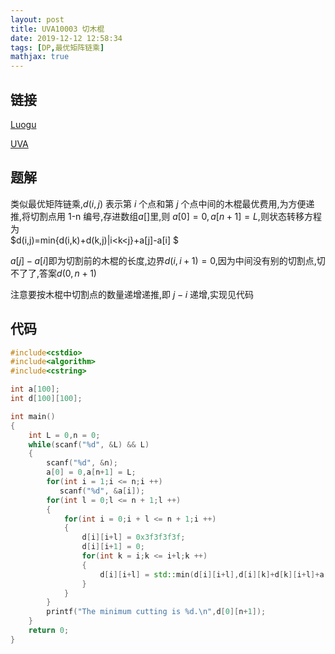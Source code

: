 ```yaml
---
layout: post
title: UVA10003 切木棍
date: 2019-12-12 12:58:34
tags: [DP,最优矩阵链乘]
mathjax: true
---
```

## 链接

[Luogu](https://www.luogu.com.cn/problem/UVA10003)  

[UVA](https://onlinejudge.org/index.php?option=com_onlinejudge&Itemid=8&page=show_problem&problem=944)  

## 题解

类似最优矩阵链乘,$d(i,j)$ 表示第 $i$ 个点和第 $j$ 个点中间的木棍最优费用,为方便递推,将切割点用 1-n 编号,存进数组$a[]$里,则 $a[0]=0,a[n+1]=L$,则状态转移方程为  
$d(i,j)=min{d(i,k)+d(k,j)|i<k<j}+a[j]-a[i] $

$a[j]-a[i]$即为切割前的木棍的长度,边界$d(i,i+1) = 0$,因为中间没有别的切割点,切不了了,答案$d(0,n+1)$  

注意要按木棍中切割点的数量递增递推,即 $j-i$ 递增,实现见代码  

## 代码

```cpp
#include<cstdio>
#include<algorithm>
#include<cstring>

int a[100];
int d[100][100];

int main()
{
    int L = 0,n = 0;
    while(scanf("%d", &L) && L)
    {
        scanf("%d", &n);
        a[0] = 0,a[n+1] = L;
        for(int i = 1;i <= n;i ++)
           scanf("%d", &a[i]); 
        for(int l = 0;l <= n + 1;l ++)
        {
            for(int i = 0;i + l <= n + 1;i ++)
            {
                d[i][i+l] = 0x3f3f3f3f;
                d[i][i+1] = 0;
                for(int k = i;k <= i+l;k ++)
                {
                    d[i][i+l] = std::min(d[i][i+l],d[i][k]+d[k][i+l]+a[i+l]-a[i]);
                }
            }
        }
        printf("The minimum cutting is %d.\n",d[0][n+1]);
    }
    return 0;
}
```

